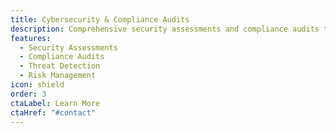 ```yaml
---
title: Cybersecurity & Compliance Audits
description: Comprehensive security assessments and compliance audits to protect your business from threats.
features:
  - Security Assessments
  - Compliance Audits
  - Threat Detection
  - Risk Management
icon: shield
order: 3
ctaLabel: Learn More
ctaHref: "#contact"
---
```


